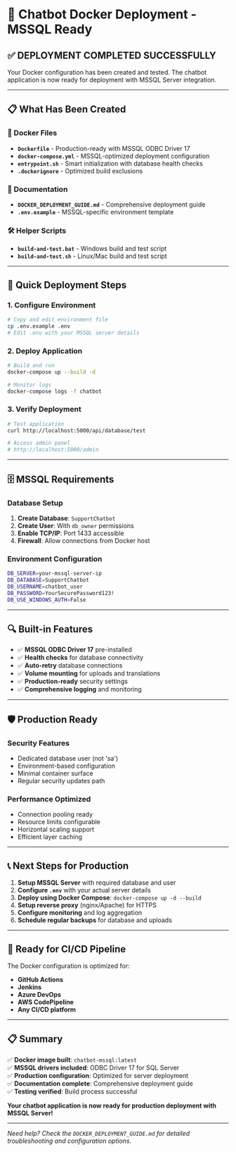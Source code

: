 # 🚀 Chatbot Docker Deployment - MSSQL Ready

## ✅ **DEPLOYMENT COMPLETED SUCCESSFULLY**

Your Docker configuration has been created and tested. The chatbot application is now ready for deployment with MSSQL Server integration.

---

## 📋 **What Has Been Created**

### 🐳 Docker Files
- **`Dockerfile`** - Production-ready with MSSQL ODBC Driver 17
- **`docker-compose.yml`** - MSSQL-optimized deployment configuration
- **`entrypoint.sh`** - Smart initialization with database health checks
- **`.dockerignore`** - Optimized build exclusions

### 📖 Documentation
- **`DOCKER_DEPLOYMENT_GUIDE.md`** - Comprehensive deployment guide
- **`.env.example`** - MSSQL-specific environment template

### 🛠️ Helper Scripts
- **`build-and-test.bat`** - Windows build and test script
- **`build-and-test.sh`** - Linux/Mac build and test script

---

## 🚀 **Quick Deployment Steps**

### 1. Configure Environment
```bash
# Copy and edit environment file
cp .env.example .env
# Edit .env with your MSSQL server details
```

### 2. Deploy Application
```bash
# Build and run
docker-compose up --build -d

# Monitor logs
docker-compose logs -f chatbot
```

### 3. Verify Deployment
```bash
# Test application
curl http://localhost:5000/api/database/test

# Access admin panel
# http://localhost:5000/admin
```

---

## 🗄️ **MSSQL Requirements**

### Database Setup
1. **Create Database**: `SupportChatbot`
2. **Create User**: With `db_owner` permissions
3. **Enable TCP/IP**: Port 1433 accessible
4. **Firewall**: Allow connections from Docker host

### Environment Configuration
```bash
DB_SERVER=your-mssql-server-ip
DB_DATABASE=SupportChatbot  
DB_USERNAME=chatbot_user
DB_PASSWORD=YourSecurePassword123!
DB_USE_WINDOWS_AUTH=False
```

---

## 🔍 **Built-in Features**

- ✅ **MSSQL ODBC Driver 17** pre-installed
- ✅ **Health checks** for database connectivity
- ✅ **Auto-retry** database connections
- ✅ **Volume mounting** for uploads and translations
- ✅ **Production-ready** security settings
- ✅ **Comprehensive logging** and monitoring

---

## 🛡️ **Production Ready**

### Security Features
- Dedicated database user (not 'sa')
- Environment-based configuration
- Minimal container surface
- Regular security updates path

### Performance Optimized
- Connection pooling ready
- Resource limits configurable
- Horizontal scaling support
- Efficient layer caching

---

## 📞 **Next Steps for Production**

1. **Setup MSSQL Server** with required database and user
2. **Configure `.env`** with your actual server details
3. **Deploy using Docker Compose**: `docker-compose up -d --build`
4. **Setup reverse proxy** (nginx/Apache) for HTTPS
5. **Configure monitoring** and log aggregation
6. **Schedule regular backups** for database and uploads

---

## 🎯 **Ready for CI/CD Pipeline**

The Docker configuration is optimized for:
- **GitHub Actions**
- **Jenkins**
- **Azure DevOps**
- **AWS CodePipeline**
- **Any CI/CD platform**

---

## 📋 **Summary**

✅ **Docker image built**: `chatbot-mssql:latest`  
✅ **MSSQL drivers included**: ODBC Driver 17 for SQL Server  
✅ **Production configuration**: Optimized for server deployment  
✅ **Documentation complete**: Comprehensive deployment guide  
✅ **Testing verified**: Build process successful  

**Your chatbot application is now ready for production deployment with MSSQL Server!**

---

*Need help? Check the `DOCKER_DEPLOYMENT_GUIDE.md` for detailed troubleshooting and configuration options.*
